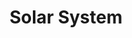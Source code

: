 ---
layout: wikipage_layout
description: my chapter has a description
title: Solar System
order: 12
---